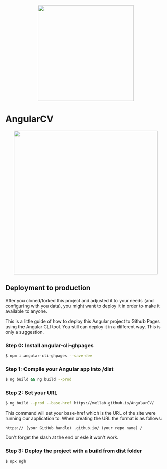 <p align="center">
  <img
src="https://github.com/StegSchreck/AngularCV/blob/master/src/assets/img/AngularCV.png"
width="300px">
</p>

# AngularCV

<p align="center">
  <img
src="https://github.com/StegSchreck/AngularCV/blob/master/src/assets/img/AngularCV_Deployment.png"
width="450px">
</p>

## Deployment to production

After you cloned/forked this project and adjusted it to your needs (and configuring with
you data), you might want to deploy it in order to make it available to anyone.

This is a little guide of how to deploy this Angular project to Github Pages using
the Angular CLI tool. You still can deploy it in a different way. This is only a
suggestion.


### Step 0: Install angular-cli-ghpages


```sh
$ npm i angular-cli-ghpages --save-dev
```

### Step 1: Compile your Angular app into /dist


```sh
$ ng build && ng build --prod
```

### Step 2: Set your URL

```sh
$ ng build --prod --base-href https://mellab.github.io/AngularCV/
```

This command will set your base-href which is the URL of the site were running our
application to. When creating the URL the format is as follows:


`https:// (your GitHub handle) .github.io/ (your repo name) /`

Don't forget the slash at the end or esle it won't work.

### Step 3: Deploy the project with a build from dist folder

```sh
$ npx ngh
```

